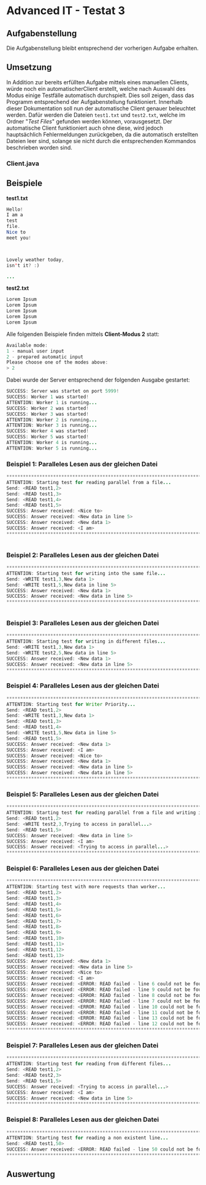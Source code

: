 # Advanced IT - Testat 3
## Aufgabenstellung
Die Aufgabenstellung bleibt entsprechend der vorherigen Aufgabe erhalten.

## Umsetzung
In Addition zur bereits erfüllten Aufgabe mittels eines manuellen Clients, würde noch ein automatischerClient erstellt, 
welche nach Auswahl des Modus einige Testfälle automatisch durchspielt. Dies soll zeigen, dass das Programm entsprechend
der Aufgabenstellung funktioniert. Innerhalb dieser Dokumentation soll nun der automatische Client genauer beleuchtet 
werden. Dafür werden die Dateien `test1.txt` und `test2.txt`, welche im Ordner "_Test Files_" gefunden werden können, 
vorausgesetzt. Der automatische Client funktioniert auch ohne diese, wird jedoch hauptsächlich Fehlermeldungen
zurückgeben, da die automatisch erstellten Dateien leer sind, solange sie nicht durch die entsprechenden Kommandos 
beschrieben worden sind.

### Client.java


## Beispiele

**test1.txt**
```java
Hello!
I am a
test
file.
Nice to
meet you!



Lovely weather today,
isn't it? :)

...
```

**test2.txt**
```java
Lorem Ipsum
Lorem Ipsum
Lorem Ipsum
Lorem Ipsum
Lorem Ipsum
```

Alle folgenden Beispiele finden mittels **Client-Modus 2** statt:
```java
Available mode:
1 - manual user input
2 - prepared automatic input
Please choose one of the modes above:
> 2

```

Dabei wurde der Server entsprechend der folgenden Ausgabe gestartet:
```java
SUCCESS: Server was startet on port 5999!
SUCCESS: Worker 1 was started!
ATTENTION: Worker 1 is running...
SUCCESS: Worker 2 was started!
SUCCESS: Worker 3 was started!
ATTENTION: Worker 2 is running...
ATTENTION: Worker 3 is running...
SUCCESS: Worker 4 was started!
SUCCESS: Worker 5 was started!
ATTENTION: Worker 4 is running...
ATTENTION: Worker 5 is running...
```

### Beispiel 1: Paralleles Lesen aus der gleichen Datei


```java
*************************************************************************************
ATTENTION: Starting test for reading parallel from a file...
Send: <READ test1,2>
Send: <READ test1,3>
Send: <READ test1,4>
Send: <READ test1,5>
SUCCESS: Answer received: <Nice to>
SUCCESS: Answer received: <New data in line 5>
SUCCESS: Answer received: <New data 1>
SUCCESS: Answer received: <I am>
*************************************************************************************
```


```java

```

### Beispiel 2: Paralleles Lesen aus der gleichen Datei

```java
*************************************************************************************
ATTENTION: Starting test for writing into the same file...
Send: <WRITE test1,3,New data 1>
Send: <WRITE test1,5,New data in line 5>
SUCCESS: Answer received: <New data 1>
SUCCESS: Answer received: <New data in line 5>
*************************************************************************************
```


```java

```


### Beispiel 3: Paralleles Lesen aus der gleichen Datei

```java
*************************************************************************************
ATTENTION: Starting test for writing in different files...
Send: <WRITE test1,3,New data 1>
Send: <WRITE test2,5,New data in line 5>
SUCCESS: Answer received: <New data 1>
SUCCESS: Answer received: <New data in line 5>
*************************************************************************************
```

### Beispiel 4: Paralleles Lesen aus der gleichen Datei

```java
*************************************************************************************
ATTENTION: Starting test for Writer Priority...
Send: <READ test1,2>
Send: <WRITE test1,3,New data 1>
Send: <READ test1,3>
Send: <READ test1,4>
Send: <WRITE test1,5,New data in line 5>
Send: <READ test1,5>
SUCCESS: Answer received: <New data 1>
SUCCESS: Answer received: <I am>
SUCCESS: Answer received: <Nice to>
SUCCESS: Answer received: <New data 1>
SUCCESS: Answer received: <New data in line 5>
SUCCESS: Answer received: <New data in line 5>
*************************************************************************************
```

### Beispiel 5: Paralleles Lesen aus der gleichen Datei

```java
*************************************************************************************
ATTENTION: Starting test for reading parallel from a file and writing into another file...
Send: <READ test1,2>
Send: <WRITE test2,3,Trying to access in parallel...>
Send: <READ test1,5>
SUCCESS: Answer received: <New data in line 5>
SUCCESS: Answer received: <I am>
SUCCESS: Answer received: <Trying to access in parallel...>
*************************************************************************************
```

### Beispiel 6: Paralleles Lesen aus der gleichen Datei

```java
*************************************************************************************
ATTENTION: Starting test with more requests than worker...
Send: <READ test1,2>
Send: <READ test1,3>
Send: <READ test1,4>
Send: <READ test1,5>
Send: <READ test1,6>
Send: <READ test1,7>
Send: <READ test1,8>
Send: <READ test1,9>
Send: <READ test1,10>
Send: <READ test1,11>
Send: <READ test1,12>
Send: <READ test1,13>
SUCCESS: Answer received: <New data 1>
SUCCESS: Answer received: <New data in line 5>
SUCCESS: Answer received: <Nice to>
SUCCESS: Answer received: <I am>
SUCCESS: Answer received: <ERROR: READ failed - line 6 could not be found in file>
SUCCESS: Answer received: <ERROR: READ failed - line 9 could not be found in file>
SUCCESS: Answer received: <ERROR: READ failed - line 8 could not be found in file>
SUCCESS: Answer received: <ERROR: READ failed - line 7 could not be found in file>
SUCCESS: Answer received: <ERROR: READ failed - line 10 could not be found in file>
SUCCESS: Answer received: <ERROR: READ failed - line 11 could not be found in file>
SUCCESS: Answer received: <ERROR: READ failed - line 13 could not be found in file>
SUCCESS: Answer received: <ERROR: READ failed - line 12 could not be found in file>
*************************************************************************************
```

### Beispiel 7: Paralleles Lesen aus der gleichen Datei

```java
*************************************************************************************
ATTENTION: Starting test for reading from different files...
Send: <READ test1,2>
Send: <READ test2,3>
Send: <READ test1,5>
SUCCESS: Answer received: <Trying to access in parallel...>
SUCCESS: Answer received: <I am>
SUCCESS: Answer received: <New data in line 5>
*************************************************************************************
```

### Beispiel 8: Paralleles Lesen aus der gleichen Datei

```java
*************************************************************************************
ATTENTION: Starting test for reading a non existent line...
Send: <READ test1,50>
SUCCESS: Answer received: <ERROR: READ failed - line 50 could not be found in file>
*************************************************************************************
```

## Auswertung